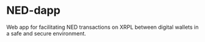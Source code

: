 # NED-dapp
Web app for facilitating NED transactions on XRPL between digital wallets in a safe and secure environment. 
